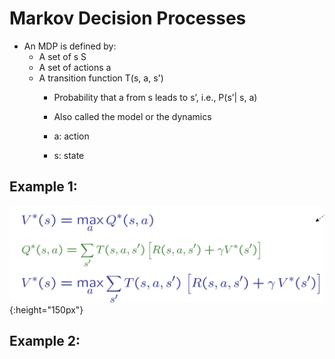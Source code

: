 # Markov Decision Processes
* An MDP is defined by:
    * A set of s  S
    * A set of actions a 
    * A transition function T(s, a, s')
        * Probability that a from s leads to s’, i.e., P(s’| s, a)
        * Also called the model or the dynamics

        * a: action
        * s: state 

## Example 1:
![](../images/MDPs_equation.png){:height="150px"}

## Example 2:
